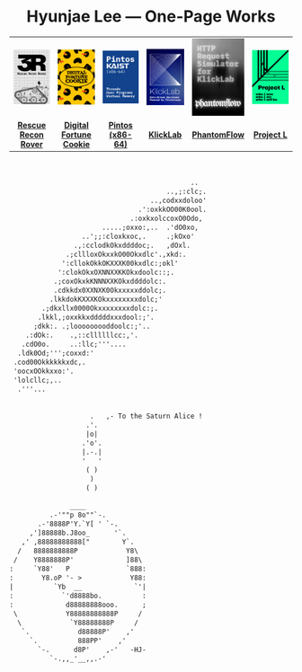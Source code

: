 <h1 align="center">Hyunjae Lee — One-Page Works</h1>
<table width="100%" cellpadding="0" cellspacing="0" style="border-collapse:collapse; table-layout:fixed;">
  <tr>
    <td width="16.66%"><a href="https://github.com/At-this-moment/3r"><img src="./assets/posters/3r_v3.png" alt="3R – Rescue Recon Rover" width="100%"></a></td>
    <td width="16.66%"><a href="https://github.com/At-this-moment/digital-fortune-cookie"><img src="./assets/posters/digital-fortune-cookie_v2.png" alt="Digital Fortune Cookie" width="100%"></a></td>
    <td width="16.66%"><a href="https://github.com/At-this-moment/pintos"><img src="./assets/posters/pintos_v2.png" alt="Pintos" width="100%"></a></td>
    <td width="16.66%"><a href="https://github.com/At-this-moment/klicklab"><img src="./assets/posters/klicklab_v2.png" alt="KlickLab" width="100%"></a></td>
    <td width="16.66%"><a href="https://github.com/At-this-moment/phantomflow"><img src="./assets/posters/phantomflow_v2.png" alt="PhantomFlow" width="100%"></a></td>
    <td width="16.66%"><a href="https://github.com/At-this-moment/project-l"><img src="./assets/posters/project-l_v2.png" alt="Project L" width="100%"></a></td>
  </tr>
  <tr>
    <td align="center" width="16.66%"><a href="https://github.com/At-this-moment/3r"><strong>Rescue Recon Rover</strong></a></td>
    <td align="center" width="16.66%"><a href="https://github.com/At-this-moment/digital-fortune-cookie"><strong>Digital Fortune Cookie</strong></a></td>
    <td align="center" width="16.66%"><a href="https://github.com/At-this-moment/pintos"><strong>Pintos (x86-64)</strong></a></td>
    <td align="center" width="16.66%"><a href="https://github.com/At-this-moment/klicklab"><strong>KlickLab</strong></a></td>
    <td align="center" width="16.66%"><a href="https://github.com/At-this-moment/phantomflow"><strong>PhantomFlow</strong></a></td>
    <td align="center" width="16.66%"><a href="https://github.com/At-this-moment/project-l"><strong>Project L</strong></a></td>
  </tr>
</table>

```text

                                                                                                    
                                             ..   
                                       ..,;:clc;. 
                                   ..,codxxdoloo' 
                                .':oxkkOO00K0ool. 
                              .:oxkxolccoxO0Odo,  
                       .....;oxxo:,..  .'dO0xo,   
                  ..';;:cloxkxoc,.     .;kOxo'    
                .,:cclodkOkxddddoc;.   ,dOxl.     
              .;cllloxOkxxkO00Okxdlc'.,xkd:.      
             ':cllokOkkOKXXXK00kxdlc:;okl'        
            ':clokOkxOXNNXXKKOkxdoolc::;.         
           .;coxOkxkKNNNXXKOkxddddolc:.           
           .cdkkdx0XXNXK0Okxxxxxddolc;.           
          .lkkdokKXXXKOkxxxxxxxxdolc;'            
        .;dkxllx0000Okxxxxxxxxdolc:;.             
       .lkkl,;oxxkkxdddddxxxdool:;'.              
      ;dkk:. .;looooooooddoolc:;'..               
    .:dOk:.    .,::cllllllcc:,'.                  
   .cdO0o.     ..:llc;'''....                     
  .ldk0Od;''';coxxd:'                             
 .cod00Okkkkkkxdc,.                               
 'oocxOOkkxxo:'.                                  
 'lolcllc;,..                                     
  .'''...                                         
                                                  
                                                                                    
                    .   ,- To the Saturn Alice !
                   .'.
                   |o|
                  .'o'.
                  |.-.|
                  '   '
                   ( )
                    )
                   ( )

               ____
          .-'""p 8o""`-.
       .-'8888P'Y.`Y[ ' `-.
     ,']88888b.J8oo_      '`.
   ,' ,88888888888["        Y`.
  /   8888888888P            Y8\
 /    Y8888888P'             ]88\
:     `Y88'   P              `888:
:       Y8.oP '- >            Y88:
|          `Yb  __             `'|
:            `'d8888bo.          :
:             d88888888ooo.      ;
 \            Y88888888888P     /
  \            `Y88888888P     /
   `.            d88888P'    ,'
     `.          888PP'    ,'
       `-.      d8P'    ,-'   -HJ-
          `-.,,_'__,,.-'

````

</div>




